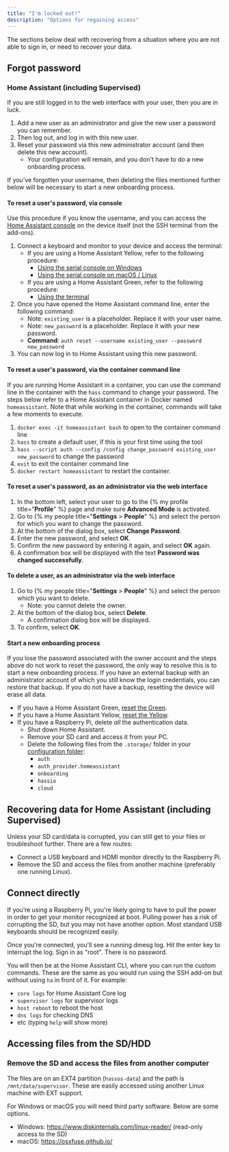 ```yaml
---
title: "I'm locked out!"
description: "Options for regaining access"
---
```


The sections below deal with recovering from a situation where you are not able to sign in,
or need to recover your data.

## Forgot password

### Home Assistant (including Supervised)

If you are still logged in to the web interface with your user, then you are in luck.

1. Add a new user as an administrator and give the new user a password you can remember.
2. Then log out, and log in with this new user.
3. Reset your password via this new administrator account (and then delete this new account).
   - Your configuration will remain, and you don't have to do a new onboarding process.

If you’ve forgotten your username, then deleting the files mentioned further below will be necessary to start a new onboarding process.

#### To reset a user's password, via console

Use this procedure if you know the username, and you can access the [Home Assistant console](/hassio/commandline/) on the device itself (not the SSH terminal from the add-ons). 

1. Connect a keyboard and monitor to your device and access the terminal:
   - If you are using a Home Assistant Yellow, refer to the following procedure:
     - [Using the serial console on Windows](https://yellow.home-assistant.io/guides/use-serial-console-windows/)
     - [Using the serial console on macOS / Linux](https://yellow.home-assistant.io/guides/use-serial-console-linux-macos/)
   - If you are using a Home Assistant Green, refer to the following procedure:
     - [Using the terminal](https://green.home-assistant.io/guides/use-terminal/)
2. Once you have opened the Home Assistant command line, enter the following command:
   - Note: `existing_user` is a placeholder. Replace it with your user name.
   - Note: `new_password` is a placeholder. Replace it with your new password.
   - **Command**: `auth reset --username existing_user --password new_password`
3. You can now log in to Home Assistant using this new password.

#### To reset a user's password, via the container command line

If you are running Home Assistant in a container, you can use the command line in the container with the `hass` command to change your password. The steps below refer to a Home Assistant container in Docker named `homeassistant`. Note that while working in the container, commands will take a few moments to execute.
  
1. `docker exec -it homeassistant bash` to open to the container command line
2. `hass` to create a default user, if this is your first time using the tool
3. `hass --script auth --config /config change_password existing_user new_password` to change the password
4. `exit` to exit the container command line
5. `docker restart homeassistant` to restart the container.

#### To reset a user's password, as an administrator via the web interface

1. In the bottom left, select your user to go to the {% my profile title="**Profile**" %} page and make sure **Advanced Mode** is activated.
2. Go to {% my people title="**Settings** > **People**" %} and select the person for which you want to change the password.
3. At the bottom of the dialog box, select **Change Password**.
4. Enter the new password, and select **OK**.
5. Confirm the new password by entering it again, and select **OK** again.
6. A confirmation box will be displayed with the text **Password was changed successfully**.

#### To delete a user, as an administrator via the web interface

1. Go to {% my people title="**Settings** > **People**" %} and select the person which you want to delete.
   - Note: you cannot delete the owner.
2. At the bottom of the dialog box, select **Delete**.
   - A confirmation dialog box will be displayed.
3. To confirm, select **OK**.

#### Start a new onboarding process

If you lose the password associated with the owner account and the steps above do not work to reset the password, the only way to resolve this is to start a new onboarding process. If you have an external backup with an administrator account of which you still know the login credentials, you can restore that backup. If you do not have a backup, resetting the device will erase all data.

- If you have a Home Assistant Green, [reset the Green](https://green.home-assistant.io/guides/reset/).
- If you have a Home Assistant Yellow, [reset the Yellow](https://yellow.home-assistant.io/guides/factory-reset/).
- If you have a Raspberry Pi, delete *all* the authentication data.
  - Shut down Home Assistant.
  - Remove your SD card and access it from your PC.
  - Delete the following files from the `.storage/` folder in your [configuration folder](/docs/configuration/):
    - `auth`
    - `auth_provider.homeassistant`
    - `onboarding`
    - `hassio`
    - `cloud`

## Recovering data for Home Assistant (including Supervised)

Unless your SD card/data is corrupted, you can still get to your files or troubleshoot further.
There are a few routes:

- Connect a USB keyboard and HDMI monitor directly to the Raspberry Pi.
- Remove the SD and access the files from another machine (preferably one running Linux).

## Connect directly

If you’re using a Raspberry Pi, you're likely going to have to pull the power in order to get your monitor recognized at boot. Pulling power has a risk of corrupting the SD, but you may not have another option. Most standard USB keyboards should be recognized easily.

Once you're connected, you'll see a running dmesg log. Hit the enter key to interrupt the log.
Sign in as "root". There is no password.

You will then be at the Home Assistant CLI, where you can run the custom commands. These are the same as you would run using the SSH add-on but without using `ha` in front of it. For example:

- `core logs` for Home Assistant Core log
- `supervisor logs` for supervisor logs
- `host reboot` to reboot the host
- `dns logs` for checking DNS
- etc (typing `help` will show more)

## Accessing files from the SD/HDD

### Remove the SD and access the files from another computer

The files are on an EXT4 partition (`hassos-data`) and the path is `/mnt/data/supervisor`.
These are easily accessed using another Linux machine with EXT support.

For Windows or macOS you will need third party software. Below are some options.

- Windows: <https://www.diskinternals.com/linux-reader/> (read-only access to the SD)
- macOS: <https://osxfuse.github.io/>
